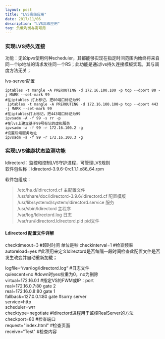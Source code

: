 ```yaml
---
layout: post
title: "LVS高级应用"
date: 2017/11/06
description: "LVS高级应用"
tag: 负载均衡与高可用
--- 
```


### 实现LVS持久连接 ###

功能：无论ipvs使用何种scheduler，其都能够实现在指定时间范围内始终将来自同一个ip地址的请求发往同一个RS；此功能是通过lvs持久连接模板实现，其与调度方法无关； 

lvs-server配置

	iptables -t mangle -A PREROUTING -d 172.16.100.100 -p tcp --dport 80 -j MARK --set-mark 99
	#在iptables 打上标记，把80端口标记为99
	 iptables -t mangle -A PREROUTING -d 172.16.100.100-p tcp --dport 443 -j MARK --set-mark 99
	#在iptables打上标记，把443端口标记为99
	ipvsadm -A -f 99 -s rr -p
	#在lvs上建立基于99号标记的虚拟服务
	ipvsadm -a -f 99 -r 172.16.100.2 -g
	#设置后端服务地址
	ipvsadm -a -f 99 -r 172.16.100.3 -g

### 实现LVS健康状态监测功能 ###

ldirectord：监控和控制LVS守护进程，可管理LVS规则  
软件包名称：ldirectord-3.9.6-0rc1.1.1.x86_64.rpm 

软件包组成：

> /etc/ha.d/ldirectord.cf	主配置文件  
> /usr/share/doc/ldirectord-3.9.6/ldirectord.cf 配置模版  
> /usr/lib/systemd/system/ldirectord.service  服务  
> /usr/sbin/ldirectord	主程序  
> /var/log/ldirectord.log 日志  
> /var/run/ldirectord.ldirectord.pid   pid文件  

#### Ldirectord 配置文件详解 ####

checktimeout=3   #超时时间 单位是秒
checkinterval=1  #检查频率
autoreload=yes   #此项用来定义ldirectord是否每隔一段时间检查此配置文件是否发生改变并自动重新加载；

logfile=“/var/log/ldirectord.log“	#日志文件  
quiescent=no    			#down时yes权重为0，no为删除  
virtual=172.16.0.1		 #指定VS的FWM或IP：port  
real=172.16.0.7:80 gate 2  
real=172.16.0.8:80 gate 1  
fallback=127.0.0.1:80 gate 	#sorry server  
service=http  
scheduler=wrr  
checktype=negotiate  #ldirectord进程用于监控RealServer的方法  
checkport=80         #检查端口  
request="index.html" #检查页面  
receive=“Test"       #检查内容  

